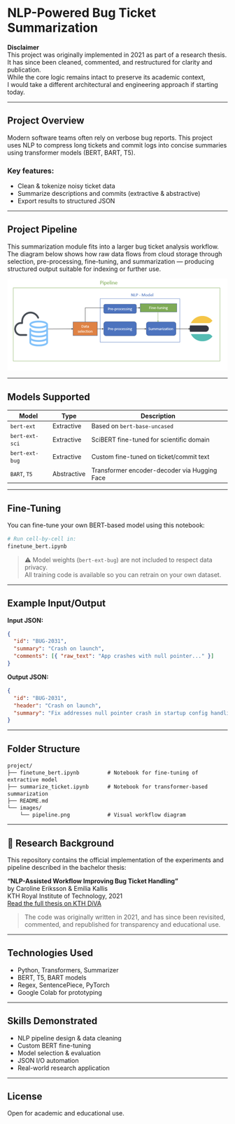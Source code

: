 
# NLP-Powered Bug Ticket Summarization

**Disclaimer**  
This project was originally implemented in 2021 as part of a research thesis.  
It has since been cleaned, commented, and restructured for clarity and publication.  
While the core logic remains intact to preserve its academic context,  
I would take a different architectural and engineering approach if starting today.

---

## Project Overview

Modern software teams often rely on verbose bug reports. This project uses NLP to compress long tickets and commit logs into concise summaries using transformer models (BERT, BART, T5).

### Key features:
- Clean & tokenize noisy ticket data
- Summarize descriptions and commits (extractive & abstractive)
- Export results to structured JSON

---

## Project Pipeline

This summarization module fits into a larger bug ticket analysis workflow.  
The diagram below shows how raw data flows from cloud storage through selection, pre-processing, fine-tuning, and summarization — producing structured output suitable for indexing or further use.

![Summarization Pipeline](/images/pipeline.png)

---

## Models Supported

| Model           | Type        | Description                                          |
|------------------|-------------|------------------------------------------------------|
| `bert-ext`       | Extractive  | Based on `bert-base-uncased`                        |
| `bert-ext-sci`   | Extractive  | SciBERT fine-tuned for scientific domain            |
| `bert-ext-bug`   | Extractive  | Custom fine-tuned on ticket/commit text             |
| `BART`, `T5`     | Abstractive | Transformer encoder-decoder via Hugging Face        |

---

## Fine-Tuning

You can fine-tune your own BERT-based model using this notebook:

```python
# Run cell-by-cell in:
finetune_bert.ipynb
```

> ⚠️ Model weights (`bert-ext-bug`) are not included to respect data privacy.  
> All training code is available so you can retrain on your own dataset.

---

## Example Input/Output

**Input JSON:**
```json
{
  "id": "BUG-2031",
  "summary": "Crash on launch",
  "comments": [{ "raw_text": "App crashes with null pointer..." }]
}
```

**Output JSON:**
```json
{
  "id": "BUG-2031",
  "header": "Crash on launch",
  "summary": "Fix addresses null pointer crash in startup config handling."
}
```

---

## Folder Structure

```
project/
├── finetune_bert.ipynb         # Notebook for fine-tuning of extractive model
├── summarize_ticket.ipynb      # Notebook for transformer-based summarization 
├── README.md
└── images/
    └── pipeline.png            # Visual workflow diagram
```

---

## 🔬 Research Background

This repository contains the official implementation of the experiments and pipeline described in the bachelor thesis:

**“NLP-Assisted Workflow Improving Bug Ticket Handling”**  
by Caroline Eriksson & Emilia Kallis  
KTH Royal Institute of Technology, 2021  
[Read the full thesis on KTH DiVA](https://urn.kb.se/resolve?urn=urn:nbn:se:kth:diva-301248)

> The code was originally written in 2021, and has since been revisited, commented, and republished for transparency and educational use.

---

## Technologies Used

- Python, Transformers, Summarizer
- BERT, T5, BART models
- Regex, SentencePiece, PyTorch
- Google Colab for prototyping

---

## Skills Demonstrated

- NLP pipeline design & data cleaning
- Custom BERT fine-tuning
- Model selection & evaluation
- JSON I/O automation
- Real-world research application

---

## License

Open for academic and educational use.
